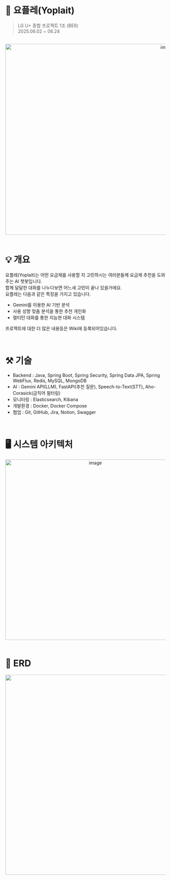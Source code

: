 # 🍦 요플레(Yoplait)
> LG U+ 종합 프로젝트 1조 (BE6)  
> 2025.06.02 ~ 06.24

<br>
<div align = "center">
<img width="1000" height="600" alt="image" src="https://github.com/user-attachments/assets/110fe4f9-71ae-4b0f-a93c-c1421de374dd" />
</div>
<br>

# 💡 개요
요플레(Yoplait)는 어떤 요금제를 사용할 지 고민하시는 여러분들께 요금제 추천을 도와주는 AI 챗봇입니다.  
함께 달달한 대화를 나누다보면 어느새 고민이 끝나 있을거에요.  
요플레는 다음과 같은 특징을 가지고 있습니다.

- Gemini를 이용한 AI 기반 분석  
- 사용 성향 맞춤 분석을 통한 추천 개인화  
- 멀티턴 대화를 통한 지능현 대화 시스템  

프로젝트에 대한 더 많은 내용등은 Wiki에 등록되어있습니다.

<br>

# ⚒️ 기술
- Backend : Java, Spring Boot, Spring Security, Spring Data JPA, Spring WebFlux, Redis, MySQL, MongoDB
- AI : Gemini API(LLM), FastAPI(추천 질문), Speech-to-Text(STT), Aho-Corasick(금칙어 필터링)
- 모니터링 : Elasticsearch, Kibana
- 개발환경 : Docker, Docker Compose
- 협업 : Git, GitHub, Jira, Notion, Swagger

<br>

# 🖥️ 시스템 아키텍처

<div align = "center">
<img width="550" height="567" alt="image" src="https://github.com/user-attachments/assets/78917029-87d4-4d3f-aa7a-ef7d991d1505" />
</div>
<br>

# 💾 ERD

<div align = "center">
<img width="1136" height="628" alt="image" src="https://github.com/user-attachments/assets/35fc044e-bcb7-4794-a7f3-3b6bbf0b0959" />
</div>
<br>
